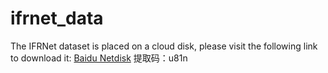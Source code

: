 # ifrnet_data

The IFRNet dataset is placed on a cloud disk, please visit the following link to download it: [Baidu Netdisk]([https://www.google.com](https://pan.baidu.com/s/1j-g6m_abT9xyhYR5q6n8iA)https://pan.baidu.com/s/1j-g6m_abT9xyhYR5q6n8iA)  提取码：u81n
